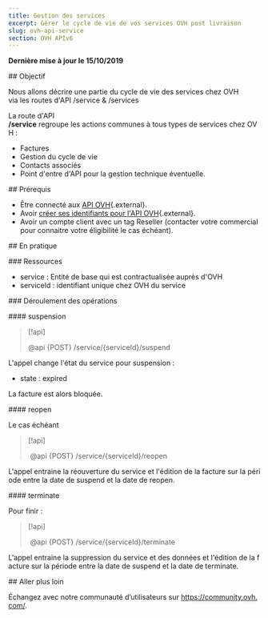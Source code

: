 ```yaml
---
title: Gestion des services
excerpt: Gérer le cycle de vie de vos services OVH post livraison
slug: ovh-api-service
section: OVH APIv6
---
```


**Dernière mise à jour le 15/10/2019**

## Objectif

Nous allons décrire une partie du cycle de vie des services chez OVH
via les routes d'API /service & /services

La route d'API **/service** regroupe les actions communes à tous types de services chez OVH :

* Factures
* Gestion du cycle de vie
* Contacts associés
* Point d'entre d'API pour la gestion technique éventuelle.

## Prérequis

* Être connecté aux [API OVH](https://api.ovh.com/console){.external}.
* Avoir [créer ses identifiants pour l'API OVH](https://api.ovh.com/g934.first_step_with_api){.external}.
* Avoir un compte client avec un tag Reseller (contacter votre commercial pour connaitre votre éligibilité le cas échéant).

## En pratique

### Ressources

* service : Entité de base qui est contractualisée auprès d'OVH
* serviceId : identifiant unique chez OVH du service

### Déroulement des opérations

#### suspension

> [!api]
>
> @api {POST} /service/{serviceId}/suspend
>

L'appel change l'état du service pour suspension :

* state : expired

La facture est alors bloquée.

#### reopen

Le cas échéant

> [!api]
>
> @api {POST} /service/{serviceId}/reopen
>

L'appel entraine la réouverture du service et l'édition de la facture sur la période entre la date de suspend et la date de reopen.

#### terminate

Pour finir :

> [!api]
>
> @api {POST} /service/{serviceId}/terminate
>

L'appel entraine la suppression du service et des données et l'édition de la facture sur la période entre la date de suspend et la date de terminate.

## Aller plus loin

Échangez avec notre communauté d’utilisateurs sur <https://community.ovh.com/>.
